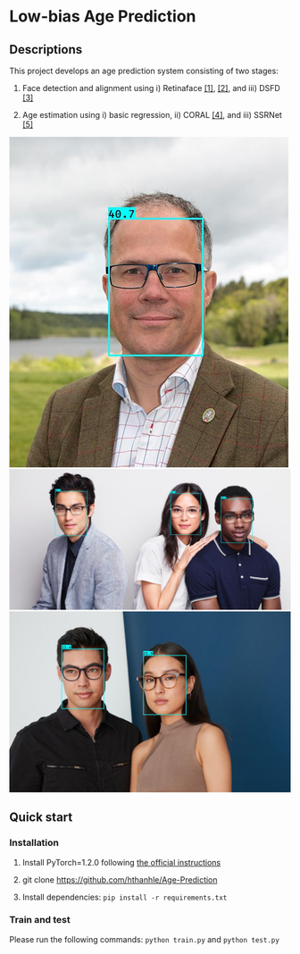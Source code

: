 # Low-bias Age Prediction
## Descriptions
This project develops an age prediction system consisting of two stages: 

1. Face detection and alignment using i) Retinaface [[1]](https://openaccess.thecvf.com/content_CVPR_2020/html/Deng_RetinaFace_Single-Shot_Multi-Level_Face_Localisation_in_the_Wild_CVPR_2020_paper.html), [[2]](https://ieeexplore.ieee.org/document/7553523), and iii) DSFD [[3]](https://ieeexplore.ieee.org/document/8954268)

2. Age estimation using i) basic regression, ii) CORAL [[4]](https://www.sciencedirect.com/science/article/pii/S016786552030413X), and iii) SSRNet [[5]](https://www.ijcai.org/proceedings/2018/150)

![alt_text](/output/test1_out.jpg)
![alt_text](/output/test2_out.jpg)
![alt_text](/output/test3_out.jpg)

## Quick start
### Installation
1. Install PyTorch=1.2.0 following [the official instructions](https://pytorch.org/)

2. git clone https://github.com/hthanhle/Age-Prediction

3. Install dependencies: `pip install -r requirements.txt`

### Train and test

Please run the following commands: `python train.py` and `python test.py`

